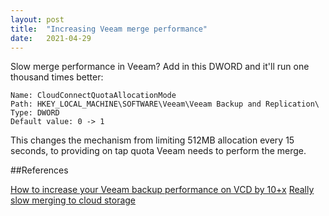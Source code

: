```yaml
---
layout: post
title:  "Increasing Veeam merge performance"
date:   2021-04-29
---
```


Slow merge performance in Veeam? Add in this DWORD and it'll run one thousand times better:

```
Name: CloudConnectQuotaAllocationMode
Path: HKEY_LOCAL_MACHINE\SOFTWARE\Veeam\Veeam Backup and Replication\
Type: DWORD
Default value: 0 -> 1
```

This changes the mechanism from limiting 512MB allocation every 15 seconds, to providing on tap quota Veeam needs to perform the merge.

##References

[How to increase your Veeam backup performance on VCD by 10+x](https://vcloudvision.com/2021/02/22/how-to-increase-your-veeam-backup-performance-on-vcd-by-10x/)
[Really slow merging to cloud storage](https://forums.veeam.com/veeam-backup-replication-f2/really-slow-merging-to-cloud-storage-t65843.html)
